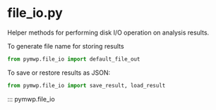 # file_io.py

Helper methods for performing disk I/O operation on analysis results.

To generate file name for storing results

```python
from pymwp.file_io import default_file_out
```

To save or restore results as JSON:

```python
from pymwp.file_io import save_result, load_result
```

::: pymwp.file_io